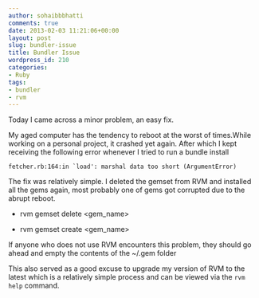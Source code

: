 ```yaml
---
author: sohaibbbhatti
comments: true
date: 2013-02-03 11:21:06+00:00
layout: post
slug: bundler-issue
title: Bundler Issue
wordpress_id: 210
categories:
- Ruby
tags:
- bundler
- rvm
---
```


Today I came across a minor problem, an easy fix.

My aged computer has the tendency to reboot at the worst of times.While working on a personal project, it crashed yet again. After which I kept receiving the following error whenever I tried to run a bundle install

    
    fetcher.rb:164:in `load': marshal data too short (ArgumentError)


The fix was relatively simple. I deleted the gemset from RVM and installed all the gems again, most probably one of gems got corrupted due to the abrupt reboot.



	
  * rvm gemset delete <gem_name>

	
  * rvm gemset create <gem_name>


If anyone who does not use RVM encounters this problem, they should go ahead and empty the contents of the ~/.gem folder

This also served as a good excuse to upgrade my version of RVM to the latest which is a relatively simple process and can be viewed via the `rvm help` command.
